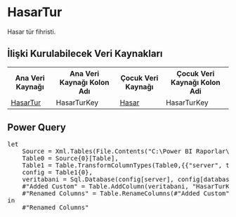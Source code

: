 <h1>HasarTur</h1>
Hasar tür fihristi.

<h2>İlişki Kurulabilecek Veri Kaynakları</h2>
<table>
<tr>
<th>Ana Veri Kaynağı</th>
<th>Ana Veri Kaynağı Kolon Adı</th>
<th>Çocuk Veri Kaynağı</th>
<th>Çocuk Veri Kaynağı Kolon Adi</th>
</tr>
<tr>
<td><a href="../VeriKaynaklari/HasarTur.md">HasarTur</a></td>
<td>HasarTurKey</td>
<td><a href="../VeriKaynaklari/Hasar.md">Hasar</a></td>
<td>HasarTurKey</td>
</tr>
</table>


<h2>Power Query</h2>
<pre>
let
    Source = Xml.Tables(File.Contents("C:\Power BI Raporlar\config.xml")),
    Table0 = Source{0}[Table],
    Table1 = Table.TransformColumnTypes(Table0,{{"server", type text}, {"database", type text}}),
    config = Table1{0},
    veritabani = Sql.Database(config[server], config[database], [Query="SELECT SORU_AD, DEGER, METIN from ASW_URUN_SORU_SECENEK WHERE SORU_AD like 'HasarTuru_%' ORDER BY SORU_AD"]),
    #"Added Custom" = Table.AddColumn(veritabani, "HasarTurKey", each [SORU_AD]&"_"&[DEGER]),
    #"Renamed Columns" = Table.RenameColumns(#"Added Custom",{{"METIN", "Hasar Nedeni"}})
in
    #"Renamed Columns"
</pre>
